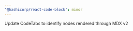 ```yaml
---
'@hashicorp/react-code-block': minor
---
```


Update CodeTabs to identify nodes rendered through MDX v2
